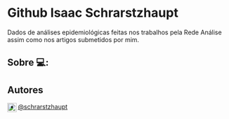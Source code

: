 
# Github Isaac Schrarstzhaupt

Dados de análises epidemiológicas feitas nos trabalhos pela Rede Análise assim como nos artigos submetidos por mim.

## Sobre 💻:


## Autores
<a
href="https://twitter.com/schrarstzhaupt" >
  <img align="left" alt="Anurag Hazra | Twitter" width="21px" src="https://raw.githubusercontent.com/anuraghazra/anuraghazra/master/assets/twitter.svg" />
</a>

- [@schrarstzhaupt](https://www.github.com/isaacdata)
